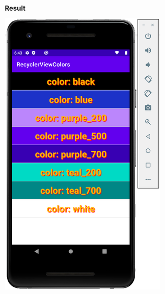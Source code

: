 ## Result ##

![Result](https://github.com/Dmitry-Serebrennikov/Mdev_episode_II/blob/master/RecyclerViewColorsUpdated/Result.png)
